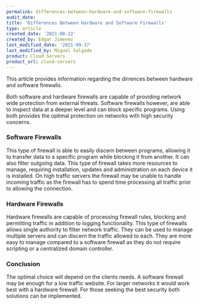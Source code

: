 ```yaml
---
permalink: differences-between-hardware-and-software-firewalls
audit_date:
title: 'Differences Between Hardware and Software Firewalls'
type: article
created_date: '2021-08-22'
created_by: Edgar Jimenez
last_modified_date: '2021-09-17'
last_modified_by: Miguel Salgado
product: Cloud Servers
product_url: cloud-servers
---
```


This article provides information regarding the dirrences between hardware and software firewalls.

Both software and hardware firewalls are capable of providing network wide protection from external threats. Software firewalls however, are able to inspect data at a deeper level and can block specific programs. Using both provides the optimal protection on networks with high security concerns.

### Software Firewalls

This type of firewall is able to easily discern between programs, allowing it to transfer data to a specific program while blocking it from another. It can also filter outgoing data. This type of firewall takes more resources to manage, requiring installation, updates and administration on each device it is installed. On high traffic servers the firewall may be unable to handle incoming traffic as the firewall has to spend time processing all traffic prior to allowing the connection.

### Hardware Firewalls

Hardware firewalls are capable of processing firewall rules, blocking and permitting traffic in addition to logging functionality. This type of firewalls allows single authority to filter network traffic. They can be used to manage multiple servers and can discern the traffic allowed to each. They are more easy to manage compared to a software firewall as they do not require scripting or a centralized domain controller.

### Conclusion

The optimal choice will depend on the clients needs. A software firewall may be enough for a low traffic website. For larger networks it would work best with a hardware firewall. For those seeking the best security both solutions can be implemented.

